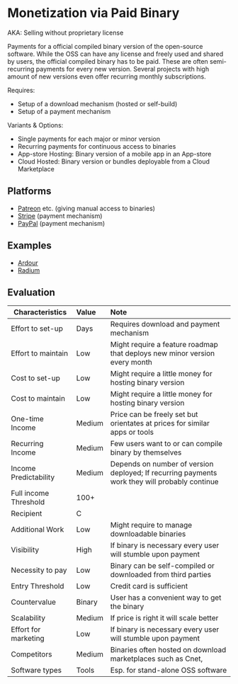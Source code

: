 # Monetization via Paid Binary
AKA: Selling without proprietary license

Payments for a official compiled binary version of the open-source software. While the OSS can have any license and freely used and shared by users, the official compiled binary has to be paid. These are often semi-recurring payments for every new version. Several projects with high amount of new versions even offer recurring monthly subscriptions.

Requires:
* Setup of a download mechanism (hosted or self-build)
* Setup of a payment mechanism

Variants & Options:
* Single payments for each major or minor version
* Recurring payments for continuous access to binaries
* App-store Hosting: Binary version of a mobile app in an App-store
* Cloud Hosted: Binary version or bundles deployable from a Cloud Marketplace

## Platforms
* [Patreon](https://www.patreon.com/) etc. (giving manual access to binaries)
* [Stripe](https://www.stripe.com/) (payment mechanism)
* [PayPal](https://www.paypal.com/) (payment mechanism)

## Examples
* [Ardour](https://community.ardour.org/download_form/)
* [Radium](http://users.notam02.no/~kjetism/radium/download.php)

## Evaluation

| Characteristics                   | Value  | Note |
| --------------------------------- |:------ |:---- |
| Effort to set-up                  | Days   | Requires download and payment mechanism
| Effort to maintain                | Low    | Might require a feature roadmap that deploys new minor version every month
| Cost to set-up                    | Low    | Might require a little money for hosting binary version 
| Cost to maintain                  | Low    | Might require a little money for hosting binary version 
| One-time Income                   | Medium | Price can be freely set but orientates at prices for similar apps or tools
| Recurring Income                  | Medium | Few users want to or can compile binary by themselves 
| Income Predictability             | Medium | Depends on number of version deployed; If recurring payments work they will probably continue  
| Full income Threshold             | 100+   | 
| Recipient                         | C      | 
| Additional Work                   | Low    | Might require to manage downloadable binaries
| Visibility                        | High   | If binary is necessary every user will stumble upon payment
| Necessity to pay                  | Low    | Binary can be self-compiled or downloaded from third parties
| Entry Threshold                   | Low    | Credit card is sufficient
| Countervalue                      | Binary | User has a convenient way to get the binary
| Scalability                       | Medium | If price is right it will scale better
| Effort for marketing              | Low    | If binary is necessary every user will stumble upon payment
| Competitors                       | Medium | Binaries often hosted on download marketplaces such as Cnet, 
| Software types                    | Tools  | Esp. for stand-alone OSS software

